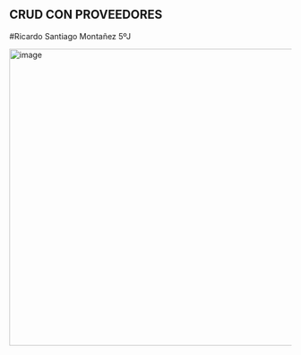 ## CRUD CON PROVEEDORES
#Ricardo Santiago Montañez 5ºJ

<img width="1048" height="531" alt="image" src="https://github.com/user-attachments/assets/ab923c87-7fe2-48c8-931a-8d1f25480031" />

